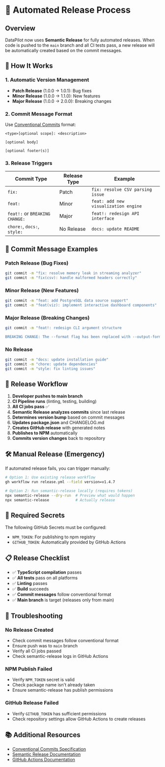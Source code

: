 # 🚀 Automated Release Process

## Overview

DataPilot now uses **Semantic Release** for fully automated releases. When code is pushed to the `main` branch and all CI tests pass, a new release will be automatically created based on the commit messages.

## 🎯 How It Works

### 1. **Automatic Version Management**
- **Patch Release** (1.0.0 → 1.0.1): Bug fixes
- **Minor Release** (1.0.0 → 1.1.0): New features  
- **Major Release** (1.0.0 → 2.0.0): Breaking changes

### 2. **Commit Message Format**

Use [Conventional Commits](https://www.conventionalcommits.org/) format:

```
<type>[optional scope]: <description>

[optional body]

[optional footer(s)]
```

### 3. **Release Triggers**

| Commit Type | Release Type | Example |
|-------------|--------------|---------|
| `fix:` | Patch | `fix: resolve CSV parsing issue` |
| `feat:` | Minor | `feat: add new visualization engine` |
| `feat!:` or `BREAKING CHANGE:` | Major | `feat!: redesign API interface` |
| `chore:`, `docs:`, `style:` | No Release | `docs: update README` |

## 📝 Commit Message Examples

### **Patch Release (Bug Fixes)**
```bash
git commit -m "fix: resolve memory leak in streaming analyzer"
git commit -m "fix(csv): handle malformed headers correctly"
```

### **Minor Release (New Features)**
```bash
git commit -m "feat: add PostgreSQL data source support"
git commit -m "feat(viz): implement interactive dashboard components"
```

### **Major Release (Breaking Changes)**
```bash
git commit -m "feat!: redesign CLI argument structure

BREAKING CHANGE: The --format flag has been replaced with --output-format"
```

### **No Release**
```bash
git commit -m "docs: update installation guide"
git commit -m "chore: update dependencies"
git commit -m "style: fix linting issues"
```

## 🔄 Release Workflow

1. **Developer pushes to main branch**
2. **CI Pipeline runs** (linting, testing, building)
3. **All CI jobs pass** ✅
4. **Semantic Release analyzes commits** since last release
5. **Determines version bump** based on commit messages
6. **Updates package.json** and CHANGELOG.md
7. **Creates GitHub release** with generated notes
8. **Publishes to NPM** automatically
9. **Commits version changes** back to repository

## 🛠️ Manual Release (Emergency)

If automated release fails, you can trigger manually:

```bash
# Option 1: Use existing release workflow
gh workflow run release.yml --field version=v1.4.7

# Option 2: Run semantic-release locally (requires tokens)
npx semantic-release --dry-run  # Preview what would happen
npx semantic-release            # Actually release
```

## 🔐 Required Secrets

The following GitHub Secrets must be configured:

- `NPM_TOKEN`: For publishing to npm registry
- `GITHUB_TOKEN`: Automatically provided by GitHub Actions

## 📋 Release Checklist

- ✅ **TypeScript compilation** passes
- ✅ **All tests** pass on all platforms
- ✅ **Linting** passes
- ✅ **Build** succeeds
- ✅ **Commit messages** follow conventional format
- ✅ **Main branch** is target (releases only from main)

## 🚨 Troubleshooting

### **No Release Created**
- Check commit messages follow conventional format
- Ensure push was to `main` branch
- Verify all CI jobs passed
- Check semantic-release logs in GitHub Actions

### **NPM Publish Failed**
- Verify `NPM_TOKEN` secret is valid
- Check package name isn't already taken
- Ensure semantic-release has publish permissions

### **GitHub Release Failed**
- Verify `GITHUB_TOKEN` has sufficient permissions
- Check repository settings allow GitHub Actions to create releases

## 📚 Additional Resources

- [Conventional Commits Specification](https://www.conventionalcommits.org/)
- [Semantic Release Documentation](https://semantic-release.gitbook.io/)
- [GitHub Actions Documentation](https://docs.github.com/en/actions)